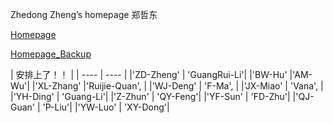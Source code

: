 Zhedong Zheng’s homepage
郑哲东

[Homepage](http://zdzheng.xyz)

[Homepage_Backup](http://zhengzhedong.oschina.io)

| 安排上了！！ |
| ---- | ---- |
|'ZD-Zheng' | 'GuangRui-Li'|
|'BW-Hu' |'AM-Wu'|
|'XL-Zhang' |'Ruijie-Quan', |
|'WJ-Deng' | 'F-Ma', |
|'JX-Miao' | 'Vana', |
|'YH-Ding' | 'Guang-Li'|
|'Z-Zhun' | 'QY-Feng'|
|'YF-Sun' | 'FD-Zhu'|
|'QJ-Guan' | 'P-Liu'|
|'YW-Luo' | 'XY-Dong'|
